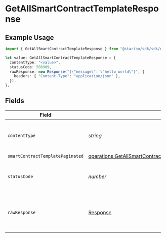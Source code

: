# GetAllSmartContractTemplateResponse

## Example Usage

```typescript
import { GetAllSmartContractTemplateResponse } from "@starton/sdk/sdk/models/operations";

let value: GetAllSmartContractTemplateResponse = {
  contentType: "<value>",
  statusCode: 508969,
  rawResponse: new Response("{\"message\": \"hello world\"}", {
    headers: { "Content-Type": "application/json" },
  }),
};
```

## Fields

| Field                                                                                                                                                               | Type                                                                                                                                                                | Required                                                                                                                                                            | Description                                                                                                                                                         |
| ------------------------------------------------------------------------------------------------------------------------------------------------------------------- | ------------------------------------------------------------------------------------------------------------------------------------------------------------------- | ------------------------------------------------------------------------------------------------------------------------------------------------------------------- | ------------------------------------------------------------------------------------------------------------------------------------------------------------------- |
| `contentType`                                                                                                                                                       | *string*                                                                                                                                                            | :heavy_check_mark:                                                                                                                                                  | HTTP response content type for this operation                                                                                                                       |
| `smartContractTemplatePaginated`                                                                                                                                    | [operations.GetAllSmartContractTemplateSmartContractTemplatePaginated](../../../sdk/models/operations/getallsmartcontracttemplatesmartcontracttemplatepaginated.md) | :heavy_minus_sign:                                                                                                                                                  | N/A                                                                                                                                                                 |
| `statusCode`                                                                                                                                                        | *number*                                                                                                                                                            | :heavy_check_mark:                                                                                                                                                  | HTTP response status code for this operation                                                                                                                        |
| `rawResponse`                                                                                                                                                       | [Response](https://developer.mozilla.org/en-US/docs/Web/API/Response)                                                                                               | :heavy_check_mark:                                                                                                                                                  | Raw HTTP response; suitable for custom response parsing                                                                                                             |